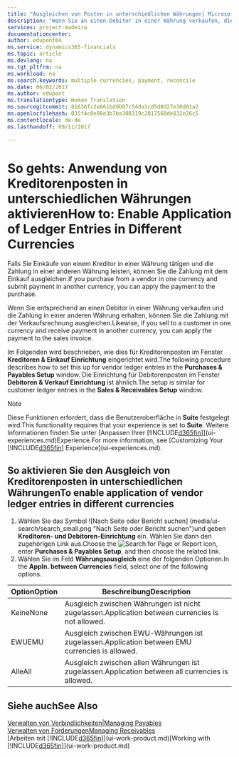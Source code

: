 ```yaml
---
title: "Ausgleichen von Posten in unterschiedlichen Währungen| Microsoft Docs"
description: "Wenn Sie an einen Debitor in einer Währung verkaufen, die Zahlung jedoch in einer anderen Währung erfolgt, kann die Rechnung mit der Zahlung ausgeglichen werden."
services: project-madeira
documentationcenter: 
author: edupont04
ms.service: dynamics365-financials
ms.topic: article
ms.devlang: na
ms.tgt_pltfrm: na
ms.workload: na
ms.search.keywords: multiple currencies, payment, reconcile
ms.date: 06/02/2017
ms.author: edupont
ms.translationtype: Human Translation
ms.sourcegitcommit: 81636fc2e661bd9b07c54da1cd5d0d27e30d01a2
ms.openlocfilehash: 035f4c0e98e3b7ba308319c2017568de832e26c5
ms.contentlocale: de-de
ms.lasthandoff: 09/11/2017

---
```

# <a name="how-to-enable-application-of-ledger-entries-in-different-currencies"></a><span data-ttu-id="8f7bc-103">So gehts: Anwendung von Kreditorenposten in unterschiedlichen Währungen aktivieren</span><span class="sxs-lookup"><span data-stu-id="8f7bc-103">How to: Enable Application of Ledger Entries in Different Currencies</span></span>
<span data-ttu-id="8f7bc-104">Falls Sie Einkäufe von einem Kreditor in einer Währung tätigen und die Zahlung in einer anderen Währung leisten, können Sie die Zahlung mit dem Einkauf ausgleichen.</span><span class="sxs-lookup"><span data-stu-id="8f7bc-104">If you purchase from a vendor in one currency and submit payment in another currency, you can apply the payment to the purchase.</span></span>

<span data-ttu-id="8f7bc-105">Wenn Sie entsprechend an einen Debitor in einer Währung verkaufen und die Zahlung in einer anderen Währung erhalten, können Sie die Zahlung mit der Verkaufsrechnung ausgleichen.</span><span class="sxs-lookup"><span data-stu-id="8f7bc-105">Likewise, if you sell to a customer in one currency and receive payment in another currency, you can apply the payment to the sales invoice.</span></span>

<span data-ttu-id="8f7bc-106">Im Folgenden wird beschrieben, wie dies für Kreditorenposten im Fenster **Kreditoren & Einkauf Einrichtung** eingerichtet wird.</span><span class="sxs-lookup"><span data-stu-id="8f7bc-106">The following procedure describes how to set this up for vendor ledger entries in the **Purchases & Payables Setup** window.</span></span> <span data-ttu-id="8f7bc-107">Die Einrichtung für Debitorenposten im Fenster **Debitoren & Verkauf Einrichtung** ist ähnlich.</span><span class="sxs-lookup"><span data-stu-id="8f7bc-107">The setup is similar for customer ledger entries in the **Sales & Receivables Setup** window.</span></span>

> [!NOTE]  
>   <span data-ttu-id="8f7bc-108">Diese Funktionen erfordert, dass die Benutzeroberfläche in **Suite** festgelegt wird.</span><span class="sxs-lookup"><span data-stu-id="8f7bc-108">This functionality requires that your experience is set to **Suite**.</span></span> <span data-ttu-id="8f7bc-109">Weitere Informationen finden Sie unter [Anpassen Ihrer [!INCLUDE[d365fin](includes/d365fin_md.md)]](ui-experiences.md)Experience.</span><span class="sxs-lookup"><span data-stu-id="8f7bc-109">For more information, see [Customizing Your [!INCLUDE[d365fin](includes/d365fin_md.md)] Experience](ui-experiences.md).</span></span>

## <a name="to-enable-application-of-vendor-ledger-entries-in-different-currencies"></a><span data-ttu-id="8f7bc-110">So aktivieren Sie den Ausgleich von Kreditorenposten in unterschiedlichen Währungen</span><span class="sxs-lookup"><span data-stu-id="8f7bc-110">To enable application of vendor ledger entries in different currencies</span></span>
1. <span data-ttu-id="8f7bc-111">Wählen Sie das Symbol ![Nach Seite oder Bericht suchen] (media/ui-search/search_small.png "Nach Seite oder Bericht  suchen")und geben **Kreditoren- und Debitoren-Einrichtung** ein. Wählen Sie dann den zugehörigen Link aus.</span><span class="sxs-lookup"><span data-stu-id="8f7bc-111">Choose the ![Search for Page or Report](media/ui-search/search_small.png "Search for Page or Report icon") icon, enter **Purchases & Payables Setup**, and then choose the related link.</span></span>
2. <span data-ttu-id="8f7bc-112">Wählen Sie im Feld **Währungsausgleich** eine der folgenden Optionen.</span><span class="sxs-lookup"><span data-stu-id="8f7bc-112">In the **Appln. between Currencies** field, select one of the following options.</span></span>

| <span data-ttu-id="8f7bc-113">Option</span><span class="sxs-lookup"><span data-stu-id="8f7bc-113">Option</span></span> | <span data-ttu-id="8f7bc-114">Beschreibung</span><span class="sxs-lookup"><span data-stu-id="8f7bc-114">Description</span></span> |
| --- | --- |
| <span data-ttu-id="8f7bc-115">Keine</span><span class="sxs-lookup"><span data-stu-id="8f7bc-115">None</span></span> |<span data-ttu-id="8f7bc-116">Ausgleich zwischen Währungen ist nicht zugelassen.</span><span class="sxs-lookup"><span data-stu-id="8f7bc-116">Application between currencies is not allowed.</span></span> |
| <span data-ttu-id="8f7bc-117">EWU</span><span class="sxs-lookup"><span data-stu-id="8f7bc-117">EMU</span></span> |<span data-ttu-id="8f7bc-118">Ausgleich zwischen EWU-Währungen ist zugelassen.</span><span class="sxs-lookup"><span data-stu-id="8f7bc-118">Application between EMU currencies is allowed.</span></span> |
| <span data-ttu-id="8f7bc-119">Alle</span><span class="sxs-lookup"><span data-stu-id="8f7bc-119">All</span></span> |<span data-ttu-id="8f7bc-120">Ausgleich zwischen allen Währungen ist zugelassen.</span><span class="sxs-lookup"><span data-stu-id="8f7bc-120">Application between all currencies is allowed.</span></span> |

## <a name="see-also"></a><span data-ttu-id="8f7bc-121">Siehe auch</span><span class="sxs-lookup"><span data-stu-id="8f7bc-121">See Also</span></span>
[<span data-ttu-id="8f7bc-122">Verwalten von Verbindlichkeiten|</span><span class="sxs-lookup"><span data-stu-id="8f7bc-122">Managing Payables</span></span>](payables-manage-payables.md)  
[<span data-ttu-id="8f7bc-123">Verwalten von Forderungen</span><span class="sxs-lookup"><span data-stu-id="8f7bc-123">Managing Receivables</span></span>](receivables-manage-receivables.md)  
<span data-ttu-id="8f7bc-124">[Arbeiten mit [!INCLUDE[d365fin](includes/d365fin_md.md)]](ui-work-product.md)</span><span class="sxs-lookup"><span data-stu-id="8f7bc-124">[Working with [!INCLUDE[d365fin](includes/d365fin_md.md)]](ui-work-product.md)</span></span>

